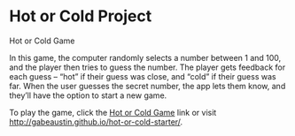 # Hot or Cold Project
Hot or Cold Game

In this game, the computer randomly selects a number between 1 and 100, and the player then tries to guess the number. The player gets feedback for each guess – “hot” if their guess was close, and “cold” if their guess was far. When the user guesses the secret number, the app lets them know, and they’ll have the option to start a new game.

To play the game, click the [Hot or Cold Game](http://gabeaustin.github.io/hot-or-cold-starter/) link or visit http://gabeaustin.github.io/hot-or-cold-starter/.
